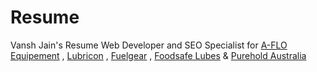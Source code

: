# Resume
Vansh Jain's Resume
Web Developer and SEO Specialist for <a href="https://aflo.com.au">A-FLO Equipement</a> , <a href="https://lubricon.com.au">Lubricon</a> , <a href="https://fuelgear.com.au">Fuelgear</a> , <a href="https://foodsafelubes.com.au">Foodsafe Lubes</a> & <a href="https://pureholdaustralia.com.au">Purehold Australia</a>
